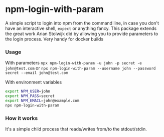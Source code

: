 # npm-login-with-param

A simple script to login into npm from the command line, in case you don't have
an interactive shell, `expect` or anything fancy. This package extends the great work Arian Stolwijk did by allowing you to provide parameters to the login process. Very handy for docker builds

### Usage

With parameters
`npx npm-login-with-param -u john -p secret -e john@test.com`
or
`npx npm-login-with-param --username john --password secret --email john@test.com`

With environment variables

```bash
export NPM_USER=john
export NPM_PASS=secret
export NPM_EMAIL=john@example.com
npx npm-login-with-param
```

### How it works

It's a simple child process that reads/writes from/to the stdout/stdin.
